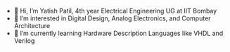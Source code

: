 - 👋 Hi, I’m Yatish Patil, 4th year Electrical Engineering UG at IIT Bombay
- 👀 I’m interested in Digital Design, Analog Electronics, and Computer Architecture
- 🌱 I’m currently learning Hardware Description Languages like VHDL and Verilog



<!---
Yatish76/Yatish76 is a ✨ special ✨ repository because its `README.md` (this file) appears on your GitHub profile.
You can click the Preview link to take a look at your changes.
--->
